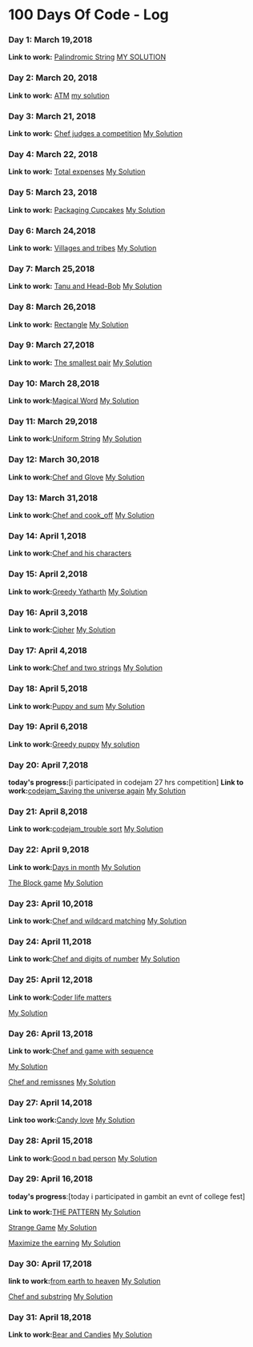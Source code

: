# 100 Days Of Code - Log
### Day 1: March 19,2018

**Link to work:** [Palindromic String](https://www.hackerearth.com/practice/basic-programming/input-output/basics-of-input-output/practice-problems/algorithm/palindrome-check-2/)
[MY SOLUTION](https://github.com/mansibhandari2897/initial/blob/master/HACKEREARTH/palindromic%20string)

### Day 2: March 20, 2018

**Link to work:** [ATM](https://www.codechef.com/problems/HS08TEST)
[my solution](https://github.com/mansibhandari2897/initial/blob/master/codechef/ATM)

### Day 3: March 21, 2018

**Link to work:** [Chef judges a competition](https://www.codechef.com/problems/CO92JUDG)
[My Solution](https://github.com/mansibhandari2897/initial/blob/master/codechef/chef%20judges%20a%20competition)

### Day 4: March 22, 2018

**Link to work:** [Total expenses](https://www.codechef.com/problems/FLOW009)
[My Solution](https://github.com/mansibhandari2897/initial/blob/master/codechef/Total%20Expenses)

### Day 5: March 23, 2018

**Link to work:** [Packaging Cupcakes](https://www.codechef.com/problems/MUFFINS3)
[My Solution](https://github.com/mansibhandari2897/initial/blob/master/codechef/Packaging%20Cupcakes)

### Day 6: March 24,2018

**Link to work:** [Villages and tribes](https://www.codechef.com/problems/VILTRIBE)
[My Solution](https://github.com/mansibhandari2897/initial/blob/master/codechef/villages%20and%20tribes)

### Day 7: March 25,2018

**Link to work:** [Tanu and Head-Bob](https://www.codechef.com/submit/HEADBOB)
[My Solution](https://github.com/mansibhandari2897/initial/blob/master/codechef/Tanu%20and%20head-bob)

### Day 8: March 26,2018

**Link to work:** [Rectangle](https://www.codechef.com/problems/RECTANGL)
[My Solution](https://github.com/mansibhandari2897/initial/blob/master/codechef/Rectangle)

### Day 9: March 27,2018

**Link to work:** [The smallest pair](https://www.codechef.com/problems/SMPAIR)
[My Solution](https://github.com/mansibhandari2897/initial/blob/master/codechef/the%20smallest%20pair)

### Day 10: March 28,2018

**Link to work:**[Magical Word](https://www.hackerearth.com/practice/basic-programming/input-output/basics-of-input-output/practice-problems/algorithm/magical-word/)
[My Solution](https://github.com/mansibhandari2897/initial/blob/master/HACKEREARTH/magical%20word)

### Day 11: March 29,2018

**Link to work:**[Uniform String](https://www.codechef.com/problems/STRLBP)
[My Solution](https://github.com/mansibhandari2897/initial/blob/master/codechef/Uniform%20stringa)

### Day 12: March 30,2018

**Link to work:**[Chef and Glove](https://www.codechef.com/problems/CHEGLOVE)
[My Solution](https://github.com/mansibhandari2897/initial/blob/master/codechef/chef%20and%20glove)

### Day 13: March 31,2018

**Link to work:**[Chef and cook_off](https://www.codechef.com/problems/CCOOK)
[My Solution](https://github.com/mansibhandari2897/initial/blob/master/codechef/Chef%20and%20cook-off)

### Day 14: April 1,2018

**Link to work:**[Chef and his characters](https://www.codechef.com/problems/CHEFCHR)

### Day 15: April 2,2018

**Link to work:**[Greedy Yatharth](https://www.hackerearth.com/practice/algorithms/greedy/basics-of-greedy-algorithms/practice-problems/algorithm/greedy-yathartha/)
[My Solution](https://github.com/mansibhandari2897/initial/blob/master/HACKEREARTH/Greedy%20Yatharth)

### Day 16: April 3,2018

**Link to work:**[Cipher](https://www.hackerearth.com/practice/basic-programming/input-output/basics-of-input-output/practice-problems/algorithm/cipher-1/)
[My Solution](https://github.com/mansibhandari2897/initial/blob/master/HACKEREARTH/Cipher)

### Day 17: April 4,2018

**Link to work:**[Chef and two strings](https://www.codechef.com/problems/CHEFSTLT)
[My Solution](https://github.com/mansibhandari2897/initial/blob/master/codechef/chef%20and%20two%20strings)

### Day 18: April 5,2018

**Link to work:**[Puppy and sum](https://www.codechef.com/problems/PPSUM)
[My Solution](https://github.com/mansibhandari2897/initial/blob/master/codechef/Puppy%20and%20sum)

### Day 19: April 6,2018

**Link to work:**[Greedy puppy](https://www.codechef.com/problems/GDOG)
[My solution](https://github.com/mansibhandari2897/initial/blob/master/codechef/Greedy%20Puppy)

### Day 20: April 7,2018

**today's progress:**[i participated in codejam 27 hrs competition]
**Link to work:**[codejam_Saving the universe again](https://github.com/mansibhandari2897/initial/blob/master/Google%20Code%20Jam.pdf)
[My Solution](https://github.com/mansibhandari2897/initial/blob/master/CODE%20JAM/Saving%20the%20universe)

### Day 21: April 8,2018

**Link to work:**[codejam_trouble sort](https://github.com/mansibhandari2897/initial/blob/master/Google%20Code%20Jam2.pdf)
[My Solution](https://github.com/mansibhandari2897/initial/blob/master/CODE%20JAM/TROUBLE%20SORT)

### Day 22: April 9,2018

**Link to work:**[Days in month](https://www.codechef.com/problems/NW1)
[My Solution](https://github.com/mansibhandari2897/initial/blob/master/codechef/Days%20in%20month)

[The Block game](https://www.codechef.com/problems/PALL01)
[My Solution](https://github.com/mansibhandari2897/initial/blob/master/codechef/The%20Block%20Game)


### Day 23: April 10,2018

**Link to work:**[Chef and wildcard matching](https://www.codechef.com/problems/TWOSTR)
[My Solution](https://www.codechef.com/problems/TWOSTR)


### Day 24: April 11,2018

**Link to work:**[Chef and digits of number](https://www.codechef.com/problems/LONGSEQ)
[My Solution](https://github.com/mansibhandari2897/initial/blob/master/codechef/Chef%20and%20digits%20of%20number)

### Day 25: April 12,2018

**Link to work:**[Coder life matters](https://www.codechef.com/problems/CODERLIF)

[My Solution](https://github.com/mansibhandari2897/initial/blob/master/codechef/Coder%20life%20matters)

### Day 26: April 13,2018

**Link to work:**[Chef and game with sequence](https://www.codechef.com/problems/L56GAME)

[My Solution](https://github.com/mansibhandari2897/initial/blob/master/codechef/chef%20and%20game%20with%20sequence)

[Chef and remissnes](https://www.codechef.com/problems/REMISS)
[My Solution](https://github.com/mansibhandari2897/initial/blob/master/codechef/Chef%20and%20remissness)


### Day 27: April 14,2018

**Link too work:**[Candy love](https://www.codechef.com/problems/CNDLOVE)
[My Solution](https://github.com/mansibhandari2897/initial/blob/master/codechef/candy%20love)

### Day 28: April 15,2018

**Link to work:**[Good n bad person](https://www.codechef.com/problems/GOODBAD)
[My Solution](https://github.com/mansibhandari2897/initial/blob/master/codechef/good%20and%20bad%20person)

### Day 29: April 16,2018

**today's progress**:[today i participated in gambit an evnt of college fest]

**Link to work:**[THE PATTERN](https://www.hackerearth.com/practice/basic-programming/implementation/basics-of-implementation/practice-problems/algorithm/the-pattern-c9e759e9/)
[My Solution](https://github.com/mansibhandari2897/initial/blob/master/HACKEREARTH/the%20pattern)

[Strange Game](https://www.hackerearth.com/practice/data-structures/arrays/1-d/practice-problems/algorithm/strange-game-1-7e758acb-1bff10f0/)
[My Solution](https://github.com/mansibhandari2897/initial/blob/master/HACKEREARTH/Strange%20Game)

[Maximize the earning](https://www.hackerearth.com/practice/data-structures/arrays/1-d/practice-problems/algorithm/maximize-the-earning-137963bc-323025a6/)
[My Solution](https://github.com/mansibhandari2897/initial/blob/master/HACKEREARTH/Maximize%20the%20earning)

### Day 30: April 17,2018

**link to work:**[from earth to heaven](https://www.codechef.com/problems/ELEVSTRS)
[My Solution](https://github.com/mansibhandari2897/initial/blob/master/codechef/from%20earth%20to%20heaven)

[Chef and substring](https://www.codechef.com/problems/CHEFARRP)
[My Solution](https://github.com/mansibhandari2897/initial/blob/master/codechef/Chef%20and%20substring)

### Day 31: April 18,2018

**Link to work:**[Bear and Candies](https://www.codechef.com/problems/CANDY123)
[My Solution](https://github.com/mansibhandari2897/initial/blob/master/codechef/Bear%20and%20candies)
